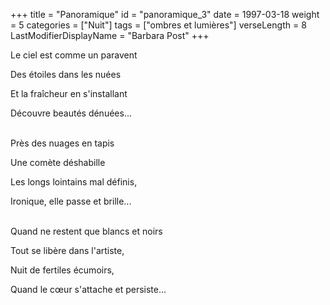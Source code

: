 +++
title = "Panoramique"
id = "panoramique_3"
date = 1997-03-18
weight = 5
categories = ["Nuit"]
tags = ["ombres et lumières"]
verseLength = 8
LastModifierDisplayName = "Barbara Post"
+++

Le ciel est comme un paravent

Des étoiles dans les nuées

Et la fraîcheur en s'installant

Découvre beautés dénuées...

 \
Près des nuages en tapis

Une comète déshabille

Les longs lointains mal définis,

Ironique, elle passe et brille...

 \
Quand ne restent que blancs et noirs

Tout se libère dans l'artiste,

Nuit de fertiles écumoirs,

Quand le cœur s'attache et persiste...
